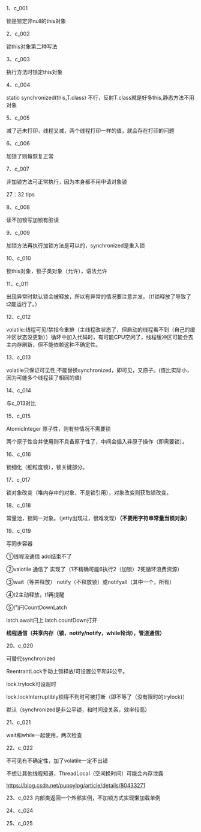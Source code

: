 1、c_001

锁是锁定非null的this对象

2、c_002

锁this对象第二种写法

3、c_003

执行方法时锁定this对象

4、c_004

static synchronized(this,T.class)   不行，反射T.class就是好多this,静态方法不用对象

5、c_005

减了还未打印，线程又减，两个线程打印一样的值，就会存在打印的问题

6、c_006

加锁了则每恢复正常

7、c_007

非加锁方法可正常执行，因为本身都不用申请对象锁

27：32 tips

8、c_008

读不加锁写加锁有脏读

9、c_009

加锁方法再执行加锁方法是可以的，synchronized是重入锁

10、c_010

锁this对象，锁子类对象（允许），语法允许

11、c_011

出现异常时默认锁会被释放，所以有异常的情况要注意并发。（t1锁释放了导致了t2能运行了。）

12、c_012

volatile:线程可见/禁指令重排（主线程改状态了，但启动的线程看不到（自己的缓冲区状态没更新））循环中加入代码时，有可能CPU空闲了，线程缓冲区可能会去主内存刷新，但不能依赖这种不确定性。

13、c_013

volatile只保证可见性;不能替换synchronized，即可见，又原子。(值比实际小，因为可能多个线程读了相同的值)

14、c_014

与c_013对比

15、c_015

AtomicInteger 原子性，则有些情况不需要锁

两个原子性合并使用则不具备原子性了，中间会插入非原子操作（即需要锁）。

16、c_016

锁细化（细粒度锁），锁关键部分。

17、c_017

锁对象改变（堆内存中的对象，不是锁引用），对象改变则获取锁改变。

18、c_018

常量池，锁同一对象。（jetty出现过，很难发现）**（不要用字符串常量当锁对象）**

19、c_019

写同步容器

①线程没通信  add结束不了

②valotile  通信了 实现了（1不精确可能6执行2（加锁）2死循环浪费资源）

③wait（等并释放） notify（不释放锁）或notifyall（其中一个，所有）

④t2主动释放，t1再提醒

⑤门闩CountDownLatch

latch.await闩上  latch.countDown打开

**线程通信（共享内存（锁，notify/notify，while轮询），管道通信）**

20、c_020

可替代synchronized

ReentrantLock手动上锁释放!可设置公平和非公平。

lock.trylock可设超时

lock.lockInterruptibly锁得不到时可被打断（即不等了（没有限时的trylock)）

默认（synchronized是非公平锁，和时间没关系，效率较高）

21、c_021

wait和while一起使用，两次检查

22、c_022

不可见有不确定性，加了volatile一定不出错

不想让其他线程知道，ThreadLocal（空间换时间）可能会内存泄露

https://blog.csdn.net/puppylpg/article/details/80433271

23、c_023
内部类返回一个外部实例，不加锁方式实现懒加载单例

24、c_024

25、c_025